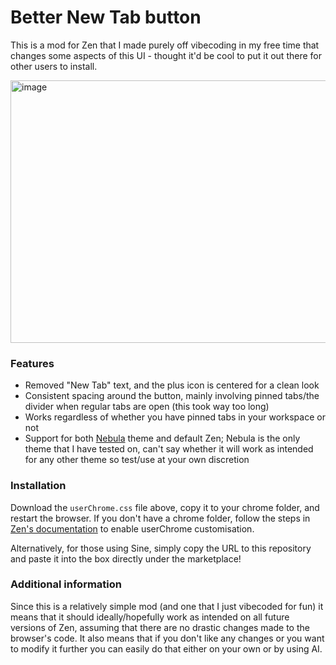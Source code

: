 # Better New Tab button
This is a mod for Zen that I made purely off vibecoding in my free time that changes some aspects of this UI - thought it'd be cool to put it out there for other users to install.

<img width="672" height="420" alt="image" src="https://github.com/user-attachments/assets/64c7a0a6-840d-4de5-840f-2474081d4569" />

### Features
- Removed "New Tab" text, and the plus icon is centered for a clean look
- Consistent spacing around the button, mainly involving pinned tabs/the divider when regular tabs are open (this took way too long)
- Works regardless of whether you have pinned tabs in your workspace or not
- Support for both [Nebula](https://github.com/JustAdumbPrsn/Zen-Nebula) theme and default Zen; Nebula is the only theme that I have tested on, can't say whether it will work as intended for any other theme so test/use at your own discretion

### Installation
Download the ``userChrome.css`` file above, copy it to your chrome folder, and restart the browser. If you don't have a chrome folder, follow the steps in [Zen's documentation](https://docs.zen-browser.app/guides/live-editing) to enable userChrome customisation.

Alternatively, for those using Sine, simply copy the URL to this repository and paste it into the box directly under the marketplace!

### Additional information

Since this is a relatively simple mod (and one that I just vibecoded for fun) it means that it should ideally/hopefully work as intended on all future versions of Zen, assuming that there are no drastic changes made to the browser's code. It also means that if you don't like any changes or you want to modify it further you can easily do that either on your own or by using AI.
